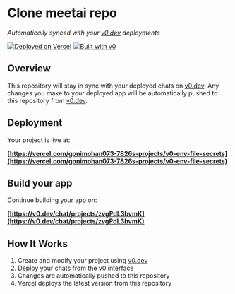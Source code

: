 # Clone meetai repo

*Automatically synced with your [v0.dev](https://v0.dev) deployments*

[![Deployed on Vercel](https://img.shields.io/badge/Deployed%20on-Vercel-black?style=for-the-badge&logo=vercel)](https://vercel.com/gonimohan073-7826s-projects/v0-env-file-secrets)
[![Built with v0](https://img.shields.io/badge/Built%20with-v0.dev-black?style=for-the-badge)](https://v0.dev/chat/projects/zvgPdL3bvmK)

## Overview

This repository will stay in sync with your deployed chats on [v0.dev](https://v0.dev).
Any changes you make to your deployed app will be automatically pushed to this repository from [v0.dev](https://v0.dev).

## Deployment

Your project is live at:

**[https://vercel.com/gonimohan073-7826s-projects/v0-env-file-secrets](https://vercel.com/gonimohan073-7826s-projects/v0-env-file-secrets)**

## Build your app

Continue building your app on:

**[https://v0.dev/chat/projects/zvgPdL3bvmK](https://v0.dev/chat/projects/zvgPdL3bvmK)**

## How It Works

1. Create and modify your project using [v0.dev](https://v0.dev)
2. Deploy your chats from the v0 interface
3. Changes are automatically pushed to this repository
4. Vercel deploys the latest version from this repository